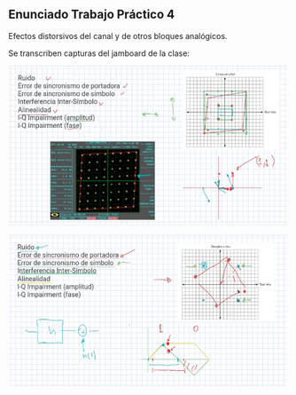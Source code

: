 ## Enunciado Trabajo Práctico 4

Efectos distorsivos del canal y de otros bloques analógicos.


Se transcriben capturas del jamboard de la clase:

![captura1.jpg](../images/captura1.jpg)

![captura2.jpg](../images/captura2.jpg)

